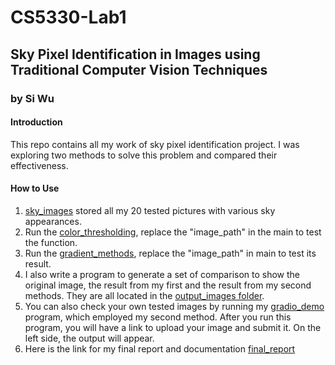 # CS5330-Lab1
## Sky Pixel Identification in Images using Traditional Computer Vision Techniques
### by Si Wu

#### Introduction 
This repo contains all my work of sky pixel identification 
project. I was exploring two methods to solve this problem and 
compared their effectiveness. 

#### How to Use
1. [sky_images](skyImages) stored all my 20 tested pictures with various sky appearances.
2. Run the [color_thresholding](color_thresholding.python.py), replace the "image_path" in the main to test the function.
3. Run the [gradient_methods](gradient_methods.py), replace the "image_path" in main to test its result.
4. I also write a program to generate a set of comparison to show the original image, the result from my first and the result from my second methods. They are all located in the [output_images folder](output_images).
5. You can also check your own tested images by running my [gradio_demo](gradio_demo.py) program, which employed my second method.
After you run this program, you will have a link to upload your image and submit it. On the left side, the output will appear.
6. Here is the link for my final report and documentation [final_report](final_report.md) 